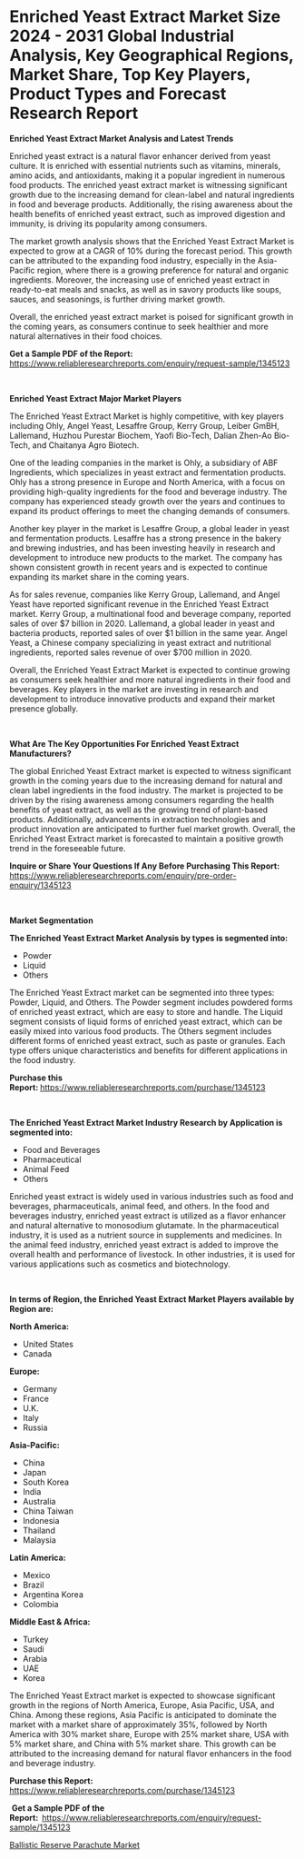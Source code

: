 <p><h1>Enriched Yeast Extract Market Size 2024 - 2031 Global Industrial Analysis, Key Geographical Regions, Market Share, Top Key Players, Product Types and Forecast Research Report</h1></p><p><strong>Enriched Yeast Extract Market Analysis and Latest Trends</strong></p>
<p><p>Enriched yeast extract is a natural flavor enhancer derived from yeast culture. It is enriched with essential nutrients such as vitamins, minerals, amino acids, and antioxidants, making it a popular ingredient in numerous food products. The enriched yeast extract market is witnessing significant growth due to the increasing demand for clean-label and natural ingredients in food and beverage products. Additionally, the rising awareness about the health benefits of enriched yeast extract, such as improved digestion and immunity, is driving its popularity among consumers.</p><p>The market growth analysis shows that the Enriched Yeast Extract Market is expected to grow at a CAGR of 10% during the forecast period. This growth can be attributed to the expanding food industry, especially in the Asia-Pacific region, where there is a growing preference for natural and organic ingredients. Moreover, the increasing use of enriched yeast extract in ready-to-eat meals and snacks, as well as in savory products like soups, sauces, and seasonings, is further driving market growth.</p><p>Overall, the enriched yeast extract market is poised for significant growth in the coming years, as consumers continue to seek healthier and more natural alternatives in their food choices.</p></p>
<p><strong>Get a Sample PDF of the Report:&nbsp;</strong> <a href="https://www.reliableresearchreports.com/enquiry/request-sample/1345123">https://www.reliableresearchreports.com/enquiry/request-sample/1345123</a></p>
<p>&nbsp;</p>
<p><strong>Enriched Yeast Extract Major Market Players</strong></p>
<p><p>The Enriched Yeast Extract Market is highly competitive, with key players including Ohly, Angel Yeast, Lesaffre Group, Kerry Group, Leiber GmBH, Lallemand, Huzhou Purestar Biochem, Yaofi Bio-Tech, Dalian Zhen-Ao Bio-Tech, and Chaitanya Agro Biotech. </p><p>One of the leading companies in the market is Ohly, a subsidiary of ABF Ingredients, which specializes in yeast extract and fermentation products. Ohly has a strong presence in Europe and North America, with a focus on providing high-quality ingredients for the food and beverage industry. The company has experienced steady growth over the years and continues to expand its product offerings to meet the changing demands of consumers.</p><p>Another key player in the market is Lesaffre Group, a global leader in yeast and fermentation products. Lesaffre has a strong presence in the bakery and brewing industries, and has been investing heavily in research and development to introduce new products to the market. The company has shown consistent growth in recent years and is expected to continue expanding its market share in the coming years.</p><p>As for sales revenue, companies like Kerry Group, Lallemand, and Angel Yeast have reported significant revenue in the Enriched Yeast Extract market. Kerry Group, a multinational food and beverage company, reported sales of over $7 billion in 2020. Lallemand, a global leader in yeast and bacteria products, reported sales of over $1 billion in the same year. Angel Yeast, a Chinese company specializing in yeast extract and nutritional ingredients, reported sales revenue of over $700 million in 2020.</p><p>Overall, the Enriched Yeast Extract Market is expected to continue growing as consumers seek healthier and more natural ingredients in their food and beverages. Key players in the market are investing in research and development to introduce innovative products and expand their market presence globally.</p></p>
<p>&nbsp;</p>
<p><strong>What Are The Key Opportunities For Enriched Yeast Extract Manufacturers?</strong></p>
<p><p>The global Enriched Yeast Extract market is expected to witness significant growth in the coming years due to the increasing demand for natural and clean label ingredients in the food industry. The market is projected to be driven by the rising awareness among consumers regarding the health benefits of yeast extract, as well as the growing trend of plant-based products. Additionally, advancements in extraction technologies and product innovation are anticipated to further fuel market growth. Overall, the Enriched Yeast Extract market is forecasted to maintain a positive growth trend in the foreseeable future.</p></p>
<p><strong>Inquire or Share Your Questions If Any Before Purchasing This Report:</strong> <a href="https://www.reliableresearchreports.com/enquiry/pre-order-enquiry/1345123">https://www.reliableresearchreports.com/enquiry/pre-order-enquiry/1345123</a></p>
<p>&nbsp;</p>
<p><strong>Market Segmentation</strong></p>
<p><strong>The Enriched Yeast Extract Market Analysis by types is segmented into:</strong></p>
<p><ul><li>Powder</li><li>Liquid</li><li>Others</li></ul></p>
<p><p>The Enriched Yeast Extract market can be segmented into three types: Powder, Liquid, and Others. The Powder segment includes powdered forms of enriched yeast extract, which are easy to store and handle. The Liquid segment consists of liquid forms of enriched yeast extract, which can be easily mixed into various food products. The Others segment includes different forms of enriched yeast extract, such as paste or granules. Each type offers unique characteristics and benefits for different applications in the food industry.</p></p>
<p><strong>Purchase this Report:&nbsp;</strong><a href="https://www.reliableresearchreports.com/purchase/1345123">https://www.reliableresearchreports.com/purchase/1345123</a></p>
<p>&nbsp;</p>
<p><strong>The Enriched Yeast Extract Market Industry Research by Application is segmented into:</strong></p>
<p><ul><li>Food and Beverages</li><li>Pharmaceutical</li><li>Animal Feed</li><li>Others</li></ul></p>
<p><p>Enriched yeast extract is widely used in various industries such as food and beverages, pharmaceuticals, animal feed, and others. In the food and beverages industry, enriched yeast extract is utilized as a flavor enhancer and natural alternative to monosodium glutamate. In the pharmaceutical industry, it is used as a nutrient source in supplements and medicines. In the animal feed industry, enriched yeast extract is added to improve the overall health and performance of livestock. In other industries, it is used for various applications such as cosmetics and biotechnology.</p></p>
<p>&nbsp;</p>
<p><strong>In terms of Region, the Enriched Yeast Extract Market Players available by Region are:</strong></p>
<p>
    <p> <strong> North America: </strong>
        <ul>
            <li>United States</li>
            <li>Canada</li>
        </ul>
        </p> 
    <p> <strong> Europe: </strong>
        <ul>
            <li>Germany</li>
            <li>France</li>
            <li>U.K.</li>
            <li>Italy</li>
            <li>Russia</li>
        </ul>
        </p> 
    <p> <strong> Asia-Pacific: </strong>
        <ul>
            <li>China</li>
            <li>Japan</li>
            <li>South Korea</li>
            <li>India</li>
            <li>Australia</li>
            <li>China Taiwan</li>
            <li>Indonesia</li>
            <li>Thailand</li>
            <li>Malaysia</li>
        </ul>
        </p> 
    <p> <strong> Latin America: </strong>
        <ul>
            <li>Mexico</li>
            <li>Brazil</li>
            <li>Argentina Korea</li>
            <li>Colombia</li>
        </ul>
        </p> 
    <p> <strong> Middle East & Africa: </strong>
        <ul>
            <li>Turkey</li>
            <li>Saudi</li>
            <li>Arabia</li>
            <li>UAE</li>
            <li>Korea</li>
        </ul>
    </p>
    </p>
<p><p>The Enriched Yeast Extract market is expected to showcase significant growth in the regions of North America, Europe, Asia Pacific, USA, and China. Among these regions, Asia Pacific is anticipated to dominate the market with a market share of approximately 35%, followed by North America with 30% market share, Europe with 25% market share, USA with 5% market share, and China with 5% market share. This growth can be attributed to the increasing demand for natural flavor enhancers in the food and beverage industry.</p></p>
<p><strong>Purchase this Report: </strong><a href="https://www.reliableresearchreports.com/purchase/1345123">https://www.reliableresearchreports.com/purchase/1345123</a></p>
<p>&nbsp;<strong>Get a Sample PDF of the Report:&nbsp;&nbsp;</strong><a href="https://www.reliableresearchreports.com/enquiry/request-sample/1345123">https://www.reliableresearchreports.com/enquiry/request-sample/1345123</a></p>
<p><strong></strong></p>
<p><p><a href="https://noble-drawer-34c.notion.site/Ballistic-Reserve-Parachute-Market-Research-Report-Unlocks-Analysis-on-the-Market-Financial-Status--d8f80c63e93840e395b157c56e57511c">Ballistic Reserve Parachute Market</a></p></p>